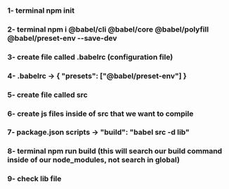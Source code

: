 ### 1- terminal npm init
### 2- terminal npm i @babel/cli @babel/core @babel/polyfill @babel/preset-env --save-dev
### 3- create file called .babelrc (configuration file)
### 4- .babelrc -> { "presets": ["@babel/preset-env"] }
### 5- create file called src
### 6- create js files inside of src that we want to compile
### 7- package.json scripts -> "build": "babel src -d lib"
### 8- terminal npm run build (this will search our build command inside of our node_modules, not search in global)
### 9- check lib file
